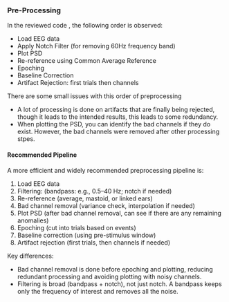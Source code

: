 ### Pre-Processing 

In the reviewed code , the following order is observed:

- Load EEG data
- Apply Notch Filter (for removing 60Hz frequency band)
- Plot PSD
- Re-reference using Common Average Reference
- Epoching
- Baseline Correction
- Artifact Rejection: first trials then channels

There are some small issues with this order of preprocessing

- A lot of processing is done on artifacts that are finally being rejected, though it leads to the intended results, this leads to some redundancy.
- When plotting the PSD, you can identify the bad channels if they do exist. However, the bad channels were removed after other processing stpes.

#### Recommended Pipeline 

A more efficient and widely recommended preprocessing pipeline is:

1. Load EEG data
2. Filtering: (bandpass: e.g., 0.5–40 Hz; notch if needed)
3. Re-reference (average, mastoid, or linked ears)
4. Bad channel removal (variance check, interpolation if needed)
5. Plot PSD (after bad channel removal, can see if there are any remaining anomalies)
6. Epoching (cut into trials based on events)
7. Baseline correction (using pre-stimulus window)
8. Artifact rejection (first trials, then channels if needed)

Key differences:
- Bad channel removal is done before epoching and plotting, reducing redundant processing and avoiding plotting with noisy channels.
- Filtering is broad (bandpass + notch), not just notch. A bandpass keeps only the frequency of interest and removes all the noise.


